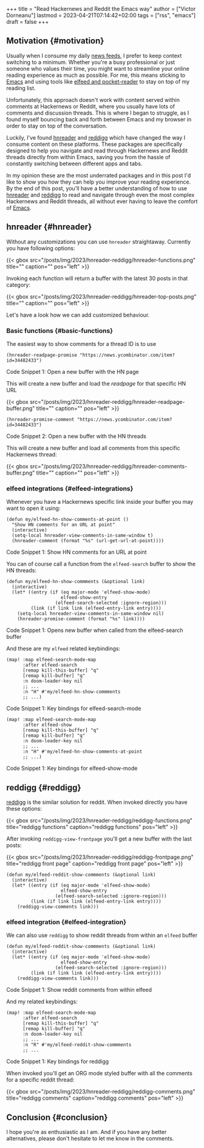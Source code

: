 +++
title = "Read Hackernews and Reddit the Emacs way"
author = ["Victor Dorneanu"]
lastmod = 2023-04-21T07:14:42+02:00
tags = ["rss", "emacs"]
draft = false
+++

## Motivation {#motivation}

Usually when I consume my daily [news feeds](/2022/06/13/rss-and-atom-for-digital-minimalists/), I prefer to keep context switching
to a minimum. Whether you're a busy professional or just someone who values
their time, you might want to streamline your online reading experience as much
as possible. For me, this means sticking to [Emacs](https://brainfck.org/t/emacs) and
using tools like [elfeed and pocket-reader](/2022/06/29/rss/atom-emacs-and-elfeed/) to stay on top of my reading list.

Unfortunately, this approach doesn't work with content served within comments at
Hackernews or Reddit, where you usually have lots of comments and discussion
threads. This is where I began to struggle, as I found myself bouncing back and
forth between Emacs and my browser in order to stay on top of the conversation.

Luckily, I've found [hnreader](https://github.com/thanhvg/emacs-hnreader) and [reddigg](https://github.com/thanhvg/emacs-reddigg) which have changed the way I consume
content on these platforms. These packages are specifically designed to help you
navigate and read through Hackernews and Reddit threads directly from within
Emacs, saving you from the hassle of constantly switching between different apps
and tabs.

In my opinion these are the most underrated packages and in this post I'd like
to show you how they can help you improve your reading experience. By the end of
this post, you'll have a better understanding of how to use [hnreader](https://github.com/thanhvg/emacs-hnreader) and [reddigg](https://github.com/thanhvg/emacs-reddigg)
to read and navigate through even the most complex Hackernews and Reddit
threads, all without ever having to leave the comfort of [Emacs](https://brainfck.org/t/emacs).


## hnreader {#hnreader}

Without any customizations you can use `hnreader` straightaway. Currently you have following options:

{{< gbox src="/posts/img/2023/hnreader-reddigg/hnreader-functions.png" title="" caption="" pos="left" >}}

Invoking each function will return a buffer with the latest 30 posts in that category:

{{< gbox src="/posts/img/2023/hnreader-reddigg/hnreader-top-posts.png" title="" caption="" pos="left" >}}

Let's have a look how we can add customized behaviour.


### Basic functions {#basic-functions}

The easiest way to show comments for a thread ID is to use

```emacs-lisp
(hnreader-readpage-promise "https://news.ycombinator.com/item?id=34482433")
```
<div class="src-block-caption">
  <span class="src-block-number">Code Snippet 1:</span>
  Open a new buffer with the HN page
</div>

This will create a new buffer and load the _readpage_ for that specific HN URL

{{< gbox src="/posts/img/2023/hnreader-reddigg/hnreader-readpage-buffer.png" title="" caption="" pos="left" >}}

```emacs-lisp
(hnreader-promise-comment "https://news.ycombinator.com/item?id=34482433")
```
<div class="src-block-caption">
  <span class="src-block-number">Code Snippet 2:</span>
  Open a new buffer with the HN threads
</div>

This will create a new buffer and load all comments from this specific Hackernews thread:

{{< gbox src="/posts/img/2023/hnreader-reddigg/hnreader-comments-buffer.png" title="" caption="" pos="left" >}}


### elfeed integrations {#elfeed-integrations}

Whenever you have a Hackernews specific link inside your buffer you may want to open it using:

```emacs-lisp
(defun my/elfeed-hn-show-comments-at-point ()
  "Show HN comments for an URL at point"
  (interactive)
  (setq-local hnreader-view-comments-in-same-window t)
  (hnreader-comment (format "%s" (url-get-url-at-point))))
```
<div class="src-block-caption">
  <span class="src-block-number">Code Snippet 1:</span>
  Show HN comments for an URL at point
</div>

You can of course call a function from the `elfeed-search` buffer to show the HN threads:

```emacs-lisp
(defun my/elfeed-hn-show-commments (&optional link)
  (interactive)
  (let* ((entry (if (eq major-mode 'elfeed-show-mode)
                    elfeed-show-entry
                  (elfeed-search-selected :ignore-region)))
         (link (if link link (elfeed-entry-link entry))))
    (setq-local hnreader-view-comments-in-same-window nil)
    (hnreader-promise-comment (format "%s" link))))
```
<div class="src-block-caption">
  <span class="src-block-number">Code Snippet 1:</span>
  Opens new buffer when called from the elfeed-search buffer
</div>

And these are my `elfeed` related keybindings:

```emacs-lisp
(map! :map elfeed-search-mode-map
      :after elfeed-search
      [remap kill-this-buffer] "q"
      [remap kill-buffer] "q"
      :n doom-leader-key nil
      ;; ...
      :n "H" #'my/elfeed-hn-show-commments
      ;; ...)
```
<div class="src-block-caption">
  <span class="src-block-number">Code Snippet 1:</span>
  Key bindings for elfeed-search-mode
</div>

```emacs-lisp
(map! :map elfeed-search-mode-map
      :after elfeed-show
      [remap kill-this-buffer] "q"
      [remap kill-buffer] "q"
      :n doom-leader-key nil
      ;; ...
      :n "H" #'my/elfeed-hn-show-comments-at-point
      ;; ...)
```
<div class="src-block-caption">
  <span class="src-block-number">Code Snippet 1:</span>
  Key bindings for elfeed-show-mode
</div>


## reddigg {#reddigg}

[reddigg](https://github.com/thanhvg/emacs-reddigg) is the similar solution for reddit. When invoked directly you have these options:

{{< gbox src="/posts/img/2023/hnreader-reddigg/reddigg-functions.png" title="reddigg functions" caption="reddigg functions" pos="left" >}}

After invoking `reddigg-view-frontpage` you'll get a new buffer with the last posts:

{{< gbox src="/posts/img/2023/hnreader-reddigg/reddigg-frontpage.png" title="reddigg front page" caption="reddigg front page" pos="left" >}}

```emacs-lisp
(defun my/elfeed-reddit-show-commments (&optional link)
  (interactive)
  (let* ((entry (if (eq major-mode 'elfeed-show-mode)
                    elfeed-show-entry
                  (elfeed-search-selected :ignore-region)))
         (link (if link link (elfeed-entry-link entry))))
    (reddigg-view-comments link)))
```


### elfeed integration {#elfeed-integration}

We can also use `reddigg` to show reddit threads from within an `elfeed` buffer

```emacs-lisp
(defun my/elfeed-reddit-show-commments (&optional link)
  (interactive)
  (let* ((entry (if (eq major-mode 'elfeed-show-mode)
                    elfeed-show-entry
                  (elfeed-search-selected :ignore-region)))
         (link (if link link (elfeed-entry-link entry))))
    (reddigg-view-comments link)))
```
<div class="src-block-caption">
  <span class="src-block-number">Code Snippet 1:</span>
  Show reddit comments from within elfeed
</div>

And my related keybindings:

```emacs-lisp
(map! :map elfeed-search-mode-map
      :after elfeed-search
      [remap kill-this-buffer] "q"
      [remap kill-buffer] "q"
      :n doom-leader-key nil
      ;; ...
      :n "R" #'my/elfeed-reddit-show-commments
      ;; ...
```
<div class="src-block-caption">
  <span class="src-block-number">Code Snippet 1:</span>
  Key bindings for reddigg
</div>

When invoked you'll get an ORG mode styled buffer with all the comments for a specific reddit thread:

{{< gbox src="/posts/img/2023/hnreader-reddigg/reddigg-comments.png" title="reddigg comments" caption="reddigg comments" pos="left" >}}


## Conclusion {#conclusion}

I hope you're as enthusiastic as I am. And if you have any better alternatives,
please don't hesitate to let me know in the comments.
